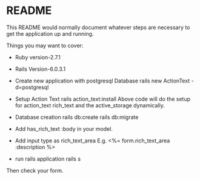 # README

This README would normally document whatever steps are necessary to get the
application up and running.

Things you may want to cover:

* Ruby version-2.7.1

* Rails Version-6.0.3.1

* Create new application with postgresql Database
  rails new ActionText -d=postgresql
  
* Setup Action Text
   rails action_text:install
   Above code will do the setup for action_text rich_text and the active_storage dynamically.
   
* Database creation
  rails db:create
  rails db:migrate

* Add has_rich_text :body in your model.

* Add input type as rich_text_area
  E.g. <%= form.rich_text_area :description %>

* run rails application rails s

Then check your form.


